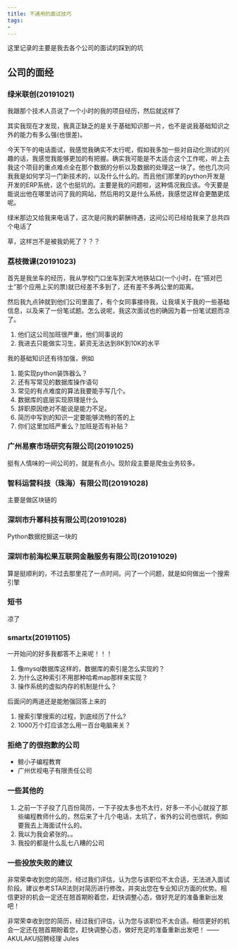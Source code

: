 ```yaml
---
title: 不通用的面试技巧
tags:
- 
---
```


这里记录的主要是我去各个公司的面试的踩到的坑

<!-- more -->

## 公司的面经

### 绿米联创(20191021)

我跟那个技术人员说了一个小时的我的项目经历，然后就这样了

其实我现在才发现，我真正缺乏的是关于基础知识那一片，也不是说我基础知识之外的能力有多么强(也很差)。

今天下午的电话面试，我感觉我确实不太行呢，假如我多加一些对自动化测试的兴趣的话，我感觉我能够更加的有把握。确实我可能是不太适合这个工作呢，听上去我这个项目的重点难点全在那个数据的分析以及数据的处理这一块了。他也几次问我我是如何学习一门新技术的，以及什么什么的。而且他们那里的python开发是开发的ERP系统，这个也挺坑的。主要是我的问题啦，这种情况我应该。今天要是能说出他在哪里访问了我的网站，然后用的又是什么系统，我感觉这样会更酷更炫呢。

绿米那边又给我来电话了，这次是问我的薪酬待遇，这间公司已经给我来了总共四个电话了

草，这样岂不是被我奶死了？？？

### 荔枝微课(20191023)

首先是我坐车的经历，我从学校门口坐车到深大地铁站口(一个小时，在“搭对巴士”那个应用上买的票)就已经差不多到了，还有差不多两公里的距离。

然后我九点钟就到他们公司里面了，有个女同事接待我，让我填关于我的一些基础信息，以及来了一份笔试题。怎么说呢，我这次面试也的确因为着一份笔试题而凉了。

1. 他们这公司加班很严重，他们同事说的
2. 我进去只能做实习生，薪资无法达到8K到10K的水平

我的基础知识还有待加强，例如

1. 能实现python装饰器么？
2. 还有写常见的数据库操作语句
3. 常见的有点难度的算法我要能手写几个。
4. 数据库的底层实现原理是什么
5. 辞职原因绝对不能说是能力不足。
6. 简历中写到的知识一定要能够流畅的答的上
7. 你们这里加班严重么？加班是否有补贴？

### 广州易察市场研究有限公司(20191025)

挺有人情味的一间公司的，就是有点小。现阶段主要是爬虫业务较多。

### 智科运营科技（珠海）有限公司(20191028)

主要是做区块链的

### 深圳市升幂科技有限公司(20191028)

Python数据挖掘这一块的

### 深圳市前海松果互联网金融服务有限公司(20191029)

算是挺顺利的，不过去那里花了一点时间。问了一个问题，就是如何做出一个搜索引擎

### 短书

凉了

### smartx(20191105)

一开始问的好多我都答不上来呢！！！

1. 像mysql数据库这样的，数据库的索引是怎么实现的？
2. 为什么这种索引不用那种哈希map那样来实现？
3. 操作系统的虚拟内存的机制是什么？

后面问的两道还是能勉强回答上来的

1. 搜索引擎搜索的过程，到底经历了什么?
2. 1000万个灯应该怎么用一百台电脑来关？

### 拒绝了的很抱歉的公司

- 鲸小子编程教育
- 广州优视电子有限责任公司

### 一些其他的

1. 之前一下子投了几百份简历，一下子投太多也不太行，好多一不小心就投了那些编程教师什么的，然后来了十几个电话，太坑了，省外的公司也很坑，例如要我去上海面试什么的。
2. 我以为我会紧张的。。
3. 我投的都是什么乱七八糟的公司

### 一些投放失败的建议

非常荣幸收到您的简历，经过我们评估，认为您与该职位不太合适，无法进入面试阶段。建议参考STAR法则对简历进行修改，并突出您在专业知识方面的优势。相信更好的机会一定还在翘首期盼着您，赶快调整心态，做好充足的准备重新出发吧！

非常荣幸收到您的简历，经过我们评估，认为您与该职位不太合适。相信更好的机会一定还在翘首期盼着您，赶快调整心态，做好充足的准备重新出发吧！
——AKULAKU招聘经理 Jules
